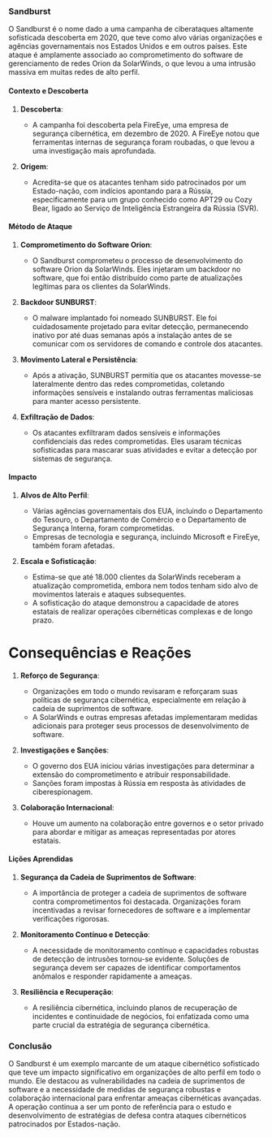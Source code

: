### Sandburst

O Sandburst é o nome dado a uma campanha de ciberataques altamente sofisticada descoberta em 2020, que teve como alvo várias organizações e agências governamentais nos Estados Unidos e em outros países. Este ataque é amplamente associado ao comprometimento do software de gerenciamento de redes Orion da SolarWinds, o que levou a uma intrusão massiva em muitas redes de alto perfil.

#### Contexto e Descoberta

1. **Descoberta**:
   - A campanha foi descoberta pela FireEye, uma empresa de segurança cibernética, em dezembro de 2020. A FireEye notou que ferramentas internas de segurança foram roubadas, o que levou a uma investigação mais aprofundada.

2. **Origem**:
   - Acredita-se que os atacantes tenham sido patrocinados por um Estado-nação, com indícios apontando para a Rússia, especificamente para um grupo conhecido como APT29 ou Cozy Bear, ligado ao Serviço de Inteligência Estrangeira da Rússia (SVR).

#### Método de Ataque

1. **Comprometimento do Software Orion**:
   - O Sandburst comprometeu o processo de desenvolvimento do software Orion da SolarWinds. Eles injetaram um backdoor no software, que foi então distribuído como parte de atualizações legítimas para os clientes da SolarWinds.

2. **Backdoor SUNBURST**:
   - O malware implantado foi nomeado SUNBURST. Ele foi cuidadosamente projetado para evitar detecção, permanecendo inativo por até duas semanas após a instalação antes de se comunicar com os servidores de comando e controle dos atacantes.

3. **Movimento Lateral e Persistência**:
   - Após a ativação, SUNBURST permitia que os atacantes movesse-se lateralmente dentro das redes comprometidas, coletando informações sensíveis e instalando outras ferramentas maliciosas para manter acesso persistente.

4. **Exfiltração de Dados**:
   - Os atacantes exfiltraram dados sensíveis e informações confidenciais das redes comprometidas. Eles usaram técnicas sofisticadas para mascarar suas atividades e evitar a detecção por sistemas de segurança.

#### Impacto

1. **Alvos de Alto Perfil**:
   - Várias agências governamentais dos EUA, incluindo o Departamento do Tesouro, o Departamento de Comércio e o Departamento de Segurança Interna, foram comprometidas.
   - Empresas de tecnologia e segurança, incluindo Microsoft e FireEye, também foram afetadas.

2. **Escala e Sofisticação**:
   - Estima-se que até 18.000 clientes da SolarWinds receberam a atualização comprometida, embora nem todos tenham sido alvo de movimentos laterais e ataques subsequentes.
   - A sofisticação do ataque demonstrou a capacidade de atores estatais de realizar operações cibernéticas complexas e de longo prazo.

# Consequências e Reações

1. **Reforço de Segurança**:
   - Organizações em todo o mundo revisaram e reforçaram suas políticas de segurança cibernética, especialmente em relação à cadeia de suprimentos de software.
   - A SolarWinds e outras empresas afetadas implementaram medidas adicionais para proteger seus processos de desenvolvimento de software.

2. **Investigações e Sanções**:
   - O governo dos EUA iniciou várias investigações para determinar a extensão do comprometimento e atribuir responsabilidade.
   - Sanções foram impostas à Rússia em resposta às atividades de ciberespionagem.

3. **Colaboração Internacional**:
   - Houve um aumento na colaboração entre governos e o setor privado para abordar e mitigar as ameaças representadas por atores estatais.

#### Lições Aprendidas

1. **Segurança da Cadeia de Suprimentos de Software**:
   - A importância de proteger a cadeia de suprimentos de software contra comprometimentos foi destacada. Organizações foram incentivadas a revisar fornecedores de software e a implementar verificações rigorosas.

2. **Monitoramento Contínuo e Detecção**:
   - A necessidade de monitoramento contínuo e capacidades robustas de detecção de intrusões tornou-se evidente. Soluções de segurança devem ser capazes de identificar comportamentos anômalos e responder rapidamente a ameaças.

3. **Resiliência e Recuperação**:
   - A resiliência cibernética, incluindo planos de recuperação de incidentes e continuidade de negócios, foi enfatizada como uma parte crucial da estratégia de segurança cibernética.

### Conclusão

O Sandburst é um exemplo marcante de um ataque cibernético sofisticado que teve um impacto significativo em organizações de alto perfil em todo o mundo. Ele destacou as vulnerabilidades na cadeia de suprimentos de software e a necessidade de medidas de segurança robustas e colaboração internacional para enfrentar ameaças cibernéticas avançadas. A operação continua a ser um ponto de referência para o estudo e desenvolvimento de estratégias de defesa contra ataques cibernéticos patrocinados por Estados-nação.